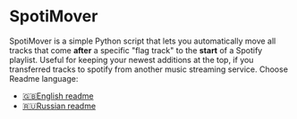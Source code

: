# SpotiMover

SpotiMover is a simple Python script that lets you automatically move all tracks that come **after** a specific "flag track" to the **start** of a Spotify playlist. Useful for keeping your newest additions at the top, if you transferred tracks to spotify from another music streaming service.
Choose Readme language:
- [🇬🇧English readme](https://github.com/Krack777/SpotiMover/blob/main/README_en.md)
- [🇷🇺Russian readme](https://github.com/Krack777/SpotiMover/blob/main/readme_ru.md)
